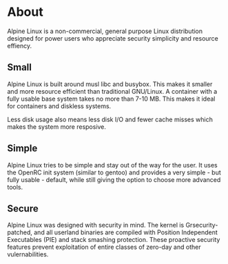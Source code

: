# About

Alpine Linux is a non-commercial, general purpose Linux distribution
designed for power users who appreciate security simplicity and resource
effiency.

## Small

Alpine Linux is built around musl libc and busybox. This makes it smaller
and more resource efficient than traditional GNU/Linux. A container with
a fully usable base system takes no more than 7-10 MB. This makes it ideal
for containers and diskless systems.

Less disk usage also means less disk I/O and fewer cache misses which makes
the system more resposive.

## Simple

Alpine Linux tries to be simple and stay out of the way for the user. It
uses the OpenRC init system (similar to gentoo) and provides a very simple -
but fully usable - default, while still giving the option to choose more
advanced tools.

## Secure

Alpine Linux was designed with security in mind. The kernel is
Grsecurity-patched, and all userland binaries are compiled with Position
Independent Executables (PIE) and stack smashing protection. These proactive 
security features prevent exploitation of entire classes of zero-day and 
other vulernabilities.

